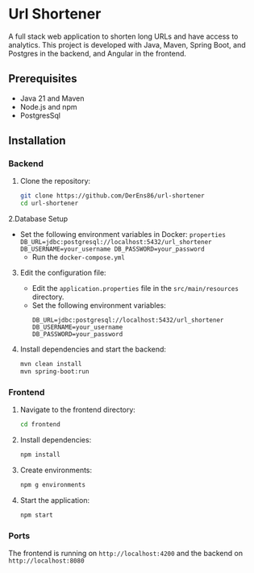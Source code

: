 # Url Shortener

A full stack web application to shorten long URLs and have access to analytics.
This project is developed with Java, Maven, Spring Boot, and Postgres in the backend, and Angular in the frontend.

## Prerequisites
- Java 21 and Maven
- Node.js and npm
- PostgresSql

## Installation

### Backend
1. Clone the repository:
    ```bash
    git clone https://github.com/DerEns86/url-shortener
    cd url-shortener
    ```

2.Database Setup
 - Set the following environment variables in Docker:
        ```properties
        DB_URL=jdbc:postgresql://localhost:5432/url_shortener
        DB_USERNAME=your_username
        DB_PASSWORD=your_password
        ```
   - Run the `docker-compose.yml`

3. Edit the configuration file:
    - Edit the `application.properties` file in the `src/main/resources` directory.
    - Set the following environment variables:
        ```properties
        DB_URL=jdbc:postgresql://localhost:5432/url_shortener
        DB_USERNAME=your_username
        DB_PASSWORD=your_password
        ```

4. Install dependencies and start the backend:
    ```bash
    mvn clean install
    mvn spring-boot:run
    ```

### Frontend
1. Navigate to the frontend directory:
    ```bash
    cd frontend
    ```

2. Install dependencies:
    ```bash
    npm install
    ```

3. Create environments:
    ```bash
    npm g environments
    ```
    
4. Start the application:
    ```bash
    npm start
    ```

### Ports
The frontend is running on `http://localhost:4200`
and the backend on `http://localhost:8080`
